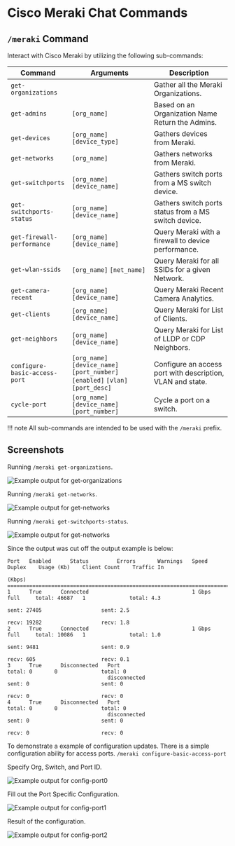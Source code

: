 # Cisco Meraki Chat Commands

## `/meraki` Command

Interact with Cisco Meraki by utilizing the following sub-commands:

| Command | Arguments | Description |
| ------- | --------- | ----------- |
| `get-organizations` |  | Gather all the Meraki Organizations. |
| `get-admins` | `[org_name]` | Based on an Organization Name Return the Admins. |
| `get-devices` | `[org_name]` `[device_type]` | Gathers devices from Meraki. |
| `get-networks` | `[org_name]` | Gathers networks from Meraki. |
| `get-switchports` | `[org_name]` `[device_name]` | Gathers switch ports from a MS switch device. |
| `get-switchports-status` | `[org_name]` `[device_name]` | Gathers switch ports status from a MS switch device. |
| `get-firewall-performance` | `[org_name]` `[device_name]` | Query Meraki with a firewall to device performance. |
| `get-wlan-ssids` | `[org_name]` `[net_name]` | Query Meraki for all SSIDs for a given Network. |
| `get-camera-recent` | `[org_name]` `[device_name]` | Query Meraki Recent Camera Analytics. |
| `get-clients` | `[org_name]` `[device_name]` | Query Meraki for List of Clients. |
| `get-neighbors` | `[org_name]` `[device_name]` | Query Meraki for List of LLDP or CDP Neighbors. |
| `configure-basic-access-port` | `[org_name]` `[device_name]` `[port_number]` `[enabled]` `[vlan]` `[port_desc]` | Configure an access port with description, VLAN and state. |
| `cycle-port` | `[org_name]` `[device_name]` `[port_number]` | Cycle a port on a switch. |

!!! note
    All sub-commands are intended to be used with the `/meraki` prefix.

## Screenshots

Running `/meraki get-organizations`.

![Example output for get-organizations](../../images/00-meraki-get-orgs.png)

Running `/meraki get-networks`.

![Example output for get-networks](../../images/00-meraki-get-networks.png)

Running `/meraki get-switchports-status`.

![Example output for get-networks](../../images/00-meraki-get-port-stats.png)

Since the output was cut off the output example is below:

```
Port   Enabled      Status         Errors       Warnings   Speed    Duplex    Usage (Kb)    Client Count    Traffic In
                                                                                                              (Kbps)
========================================================================================================================
1      True      Connected                                 1 Gbps   full     total: 46687   1              total: 4.3
                                                                             sent: 27405                   sent: 2.5
                                                                             recv: 19282                   recv: 1.8
2      True      Connected                                 1 Gbps   full     total: 10086   1              total: 1.0
                                                                             sent: 9481                    sent: 0.9
                                                                             recv: 605                     recv: 0.1
3      True      Disconnected   Port                                         total: 0       0              total: 0
                                disconnected                                 sent: 0                       sent: 0
                                                                             recv: 0                       recv: 0
4      True      Disconnected   Port                                         total: 0       0              total: 0
                                disconnected                                 sent: 0                       sent: 0
                                                                             recv: 0                       recv: 0
```

To demonstrate a example of configuration updates.  There is a simple configuration ability for access ports.
`/meraki configure-basic-access-port`

Specify Org, Switch, and Port ID.

![Example output for config-port0](../../images/00-meraki-port-config.png)

Fill out the Port Specific Configuration.

![Example output for config-port1](../../images/01-meraki-port-config.png)

Result of the configuration.

![Example output for config-port2](../../images/02-meraki-port-config.png)
